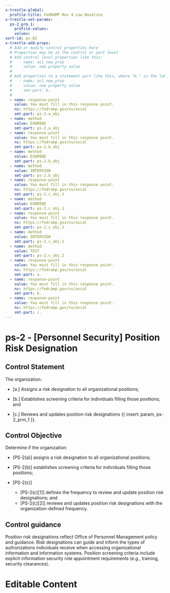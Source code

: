 ```yaml
---
x-trestle-global:
  profile-title: FedRAMP Rev 4 Low Baseline
x-trestle-set-params:
  ps-2_prm_1:
    profile-values:
    values:
sort-id: ps-02
x-trestle-add-props:
  # Add or modify control properties here
  # Properties may be at the control or part level
  # Add control level properties like this:
  #   - name: ac1_new_prop
  #     value: new property value
  #
  # Add properties to a statement part like this, where "b." is the label of the target statement part
  #   - name: ac1_new_prop
  #     value: new property value
  #     smt-part: b.
  #
  - name: response-point
    value: You must fill in this response point.
    ns: https://fedramp.gov/ns/oscal
    smt-part: ps-2.a_obj
  - name: method
    value: EXAMINE
    smt-part: ps-2.a_obj
  - name: response-point
    value: You must fill in this response point.
    ns: https://fedramp.gov/ns/oscal
    smt-part: ps-2.b_obj
  - name: method
    value: EXAMINE
    smt-part: ps-2.b_obj
  - name: method
    value: INTERVIEW
    smt-part: ps-2.b_obj
  - name: response-point
    value: You must fill in this response point.
    ns: https://fedramp.gov/ns/oscal
    smt-part: ps-2.c_obj.1
  - name: method
    value: EXAMINE
    smt-part: ps-2.c_obj.1
  - name: response-point
    value: You must fill in this response point.
    ns: https://fedramp.gov/ns/oscal
    smt-part: ps-2.c_obj.2
  - name: method
    value: INTERVIEW
    smt-part: ps-2.c_obj.2
  - name: method
    value: TEST
    smt-part: ps-2.c_obj.2
  - name: response-point
    value: You must fill in this response point.
    ns: https://fedramp.gov/ns/oscal
    smt-part: a.
  - name: response-point
    value: You must fill in this response point.
    ns: https://fedramp.gov/ns/oscal
    smt-part: b.
  - name: response-point
    value: You must fill in this response point.
    ns: https://fedramp.gov/ns/oscal
    smt-part: c.
---
```


# ps-2 - \[Personnel Security\] Position Risk Designation

## Control Statement

The organization:

- \[a.\] Assigns a risk designation to all organizational positions;

- \[b.\] Establishes screening criteria for individuals filling those positions; and

- \[c.\] Reviews and updates position risk designations {{ insert: param, ps-2_prm_1 }}.

## Control Objective

Determine if the organization:

- \[PS-2(a)\] assigns a risk designation to all organizational positions;

- \[PS-2(b)\] establishes screening criteria for individuals filling those positions;

- \[PS-2(c)\]

  - \[PS-2(c)[1]\] defines the frequency to review and update position risk designations; and
  - \[PS-2(c)[2]\] reviews and updates position risk designations with the organization-defined frequency.

## Control guidance

Position risk designations reflect Office of Personnel Management policy and guidance. Risk designations can guide and inform the types of authorizations individuals receive when accessing organizational information and information systems. Position screening criteria include explicit information security role appointment requirements (e.g., training, security clearances).

# Editable Content

<!-- Make additions and edits below -->
<!-- The above represents the contents of the control as received by the profile, prior to additions. -->
<!-- If the profile makes additions to the control, they will appear below. -->
<!-- The above markdown may not be edited but you may edit the content below, and/or introduce new additions to be made by the profile. -->
<!-- If there is a yaml header at the top, parameter values may be edited. Use --set-parameters to incorporate the changes during assembly. -->
<!-- The content here will then replace what is in the profile for this control, after running profile-assemble. -->
<!-- The added parts in the profile for this control are below.  You may edit them and/or add new ones. -->
<!-- Each addition must have a heading either of the form ## Control my_addition_name -->
<!-- or ## Part a. (where the a. refers to one of the control statement labels.) -->
<!-- "## Control" parts are new parts added after the statement part. -->
<!-- "## Part" parts are new parts added into the top-level statement part with that label. -->
<!-- Subparts may be added with nested hash levels of the form ### My Subpart Name -->
<!-- underneath the parent ## Control or ## Part being added -->
<!-- See https://ibm.github.io/compliance-trestle/tutorials/ssp_profile_catalog_authoring/ssp_profile_catalog_authoring for guidance. -->
